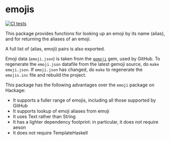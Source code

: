 # emojis

[![CI
tests](https://github.com/jgm/emojis/workflows/CI%20tests/badge.svg)](https://github.com/jgm/emojis/actions)

This package provides functions for looking up an emoji by its name
(alias), and for returning the aliases of an emoji.

A full list of (alias, emoji) pairs is also exported.

Emoji data (`emoji.json`) is taken from the
[`gemoji`](https://github.com/github/gemoji) gem, used by GitHub.  To
regenerate the `emoji.json` datafile from the latest gemoji source, do `make
emoji.json`.  If `emoji.json` has changed, do `make` to regenerate the
`emojis.inc` file and rebuild the project.

This package has the following advantages over the `emoji` package on Hackage:

- It supports a fuller range of emojis, including all those supported by GitHub
- It supports lookup of emoji aliases from emoji
- It uses Text rather than String
- It has a lighter dependency footprint: in particular, it does not require aeson
- It does not require TemplateHaskell

